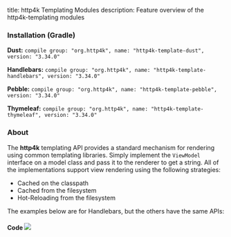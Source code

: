 title: http4k Templating Modules
description: Feature overview of the http4k-templating modules

### Installation (Gradle)
**Dust:** ```compile group: "org.http4k", name: "http4k-template-dust", version: "3.34.0"```

**Handlebars:** ```compile group: "org.http4k", name: "http4k-template-handlebars", version: "3.34.0"```

**Pebble:** ```compile group: "org.http4k", name: "http4k-template-pebble", version: "3.34.0"```

**Thymeleaf:** ```compile group: "org.http4k", name: "http4k-template-thymeleaf", version: "3.34.0"```

### About
The **http4k** templating API provides a standard mechanism for rendering using common templating libraries. Simply implement the `ViewModel` interface on a model class and pass it to the renderer to get a string. All of the implementations support view rendering using the following strategies:

* Cached on the classpath
* Cached from the filesystem
* Hot-Reloading from the filesystem

The examples below are for Handlebars, but the others have the same APIs:

#### Code  [<img class="octocat" src="/img/octocat-32.png"/>](https://github.com/http4k/http4k/blob/master/src/docs/guide/modules/templating/example.kt)

 <script src="https://gist-it.appspot.com/https://github.com/http4k/http4k/blob/master/src/docs/guide/modules/templating/example.kt"></script>
